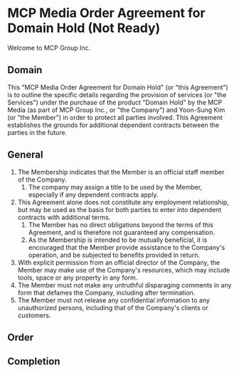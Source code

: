 # MCP Media Order Agreement for Domain Hold (Not Ready)
Welcome to MCP Group Inc. 
## Domain
This "MCP Media Order Agreement for Domain Hold" (or "this Agreement") is to outline the specific details regarding the provision of services (or "the Services") under the purchase of the product "Domain Hold" by the  MCP Media (as part of MCP Group Inc., or "the Company") and Yoon-Sung Kim (or "the Member") in order to protect all parties involved. This Agreement establishes the grounds for additional dependent contracts between the parties in the future.
## General
1. The Membership indicates that the Member is an official staff member of the Company.
    1. The company may assign a title to be used by the Member, especially if any dependent contracts apply.
2. This Agreement alone does not constitute any employment relationship, but may be used as the basis for both parties to enter into dependent contracts with additional terms.
    1. The Member has no direct obligations beyond the terms of this Agreement, and is therefore not guaranteed any compensation.
    2. As the Membership is intended to be mutually beneficial, it is encouraged that the Member provide assistance to the Company's operation, and be subjected to benefits provided in return.
3. With explicit permission from an official director of the Company, the Member may make use of the Company's resources, which may include tools, space or any property in any form.
4. The Member must not make any untruthful disparaging comments in any form that defames the Company, including after termination. 
5. The Member must not release any confidential information to any unauthorized persons, including that of the Company's clients or customers.
## Order
## Completion
